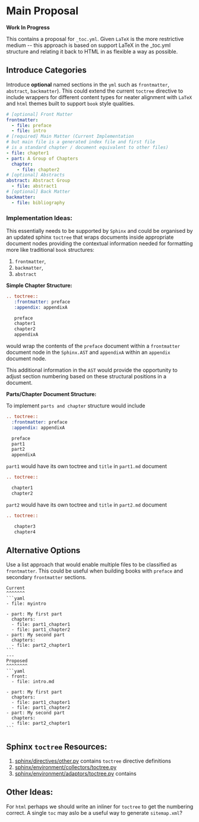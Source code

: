 # Main Proposal

**Work In Progress**

This contains a proposal for `_toc.yml`. Given `LaTeX` is the more restrictive
medium -- this approach is based on support LaTeX in the _toc.yml structure and
relating it back to HTML in as flexible a way as possible.

## Introduce Categories

Introduce **optional** named sections in the `yml` such as `frontmatter`, `abstract`, `backmatter`). This
could extend the current `toctree` directive to include wrappers
for different content types for neater alignment with `LaTeX` and
`html` themes built to support `book` style qualities.

```yaml
# [optional] Front Matter
frontmatter:
  - file: preface
  - file: intro
# [required] Main Matter (Current Implementation
# but main file is a generated index file and first file
# is a standard chapter / document equivalent to other files)
- file: chapter1
- part: A Group of Chapters
  chapter:
    - file: chapter2
# [optional] Abstracts
abstract: Abstract Group
  - file: abstract1
# [optional] Back Matter
backmatter:
  - file: bibliography
```

### Implementation Ideas:

This essentially needs to be supported by `Sphinx` and could be organised by an updated
sphinx `toctree` that wraps documents inside appropriate document nodes providing
the contextual information needed for formatting more like traditional `book` structures:

1. `frontmatter`,
2. `backmatter`,
3. `abstract`

**Simple Chapter Structure:**

```rst
.. toctree::
   :frontmatter: preface
   :appendix: appendixA

   preface
   chapter1
   chapter2
   appendixA
```

would wrap the contents of the `preface` document within a `frontmatter` document node in the
 `Sphinx.AST` and `appendixA` within an `appendix` document node.

This additional information in the `AST` would provide the opportunity to adjust section numbering based
on these structural positions in a document.

**Parts/Chapter Document Structure:**

To implement `parts and chapter` structure would include

```rst
.. toctree::
  :frontmatter: preface
  :appendix: appendixA

  preface
  part1
  part2
  appendixA
```

`part1` would have its own toctree and `title` in `part1.md` document

```rst
.. toctree::

  chapter1
  chapter2
```

`part2` would have its own toctree and `title` in `part2.md` document

```rst
.. toctree::

   chapter3
   chapter4
```

## Alternative Options

Use a list approach that would
enable multiple files to be classified as `frontmatter`.
This could be useful when building books with `preface` and
secondary `frontmatter` sections.

````{panels}
Current
^^^^^^^
```yaml
- file: myintro

- part: My first part
  chapters:
  - file: part1_chapter1
  - file: part1_chapter2
- part: My second part
  chapters:
  - file: part2_chapter1
```
---
Proposed
^^^^^^^^
```yaml
- front:
  - file: intro.md

- part: My first part
  chapters:
  - file: part1_chapter1
  - file: part1_chapter2
- part: My second part
  chapters:
  - file: part2_chapter1
```
````

## Sphinx `toctree` Resources:

1. [sphinx/directives/other.py](https://github.com/mmcky/sphinx/blob/3.x/sphinx/directives/other.py) contains `toctree` directive definitions
2. [sphinx/environment/collectors/toctree.py](https://github.com/mmcky/sphinx/blob/3.x/sphinx/environment/collectors/toctree.py)
3. [sphinx/environment/adaptors/toctree.py](https://github.com/mmcky/sphinx/blob/3.x/sphinx/environment/adapters/toctree.py) contains 

## Other Ideas:

For `html` perhaps we should write an inliner for `toctree` to get the numbering correct. A single `toc` may aslo be a useful way to generate  `sitemap.xml`?

